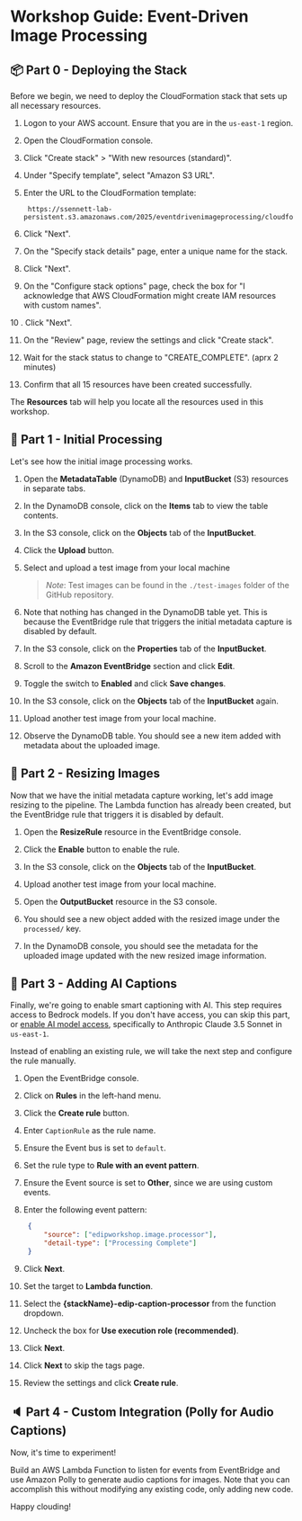 # Workshop Guide: Event-Driven Image Processing

## 📦 Part 0 - Deploying the Stack

Before we begin, we need to deploy the CloudFormation stack that sets up all necessary resources.

1. Logon to your AWS account. Ensure that you are in the `us-east-1` region.

2. Open the CloudFormation console.

3. Click "Create stack" > "With new resources (standard)".

4. Under "Specify template", select "Amazon S3 URL".

5. Enter the URL to the CloudFormation template:
   ```
    https://ssennett-lab-persistent.s3.amazonaws.com/2025/eventdrivenimageprocessing/cloudformation.yaml
   ```

6. Click "Next".

7. On the "Specify stack details" page, enter a unique name for the stack.

8. Click "Next".

9. On the "Configure stack options" page, check the box for "I acknowledge that AWS CloudFormation might create IAM resources with custom names".

10 . Click "Next".

11. On the "Review" page, review the settings and click "Create stack".

12. Wait for the stack status to change to "CREATE_COMPLETE". (aprx 2 minutes)

13. Confirm that all 15 resources have been created successfully.

The **Resources** tab will help you locate all the resources used in this workshop.

## 📝 Part 1 - Initial Processing

Let's see how the initial image processing works. 

1. Open the **MetadataTable** (DynamoDB) and **InputBucket** (S3) resources in separate tabs.

2. In the DynamoDB console, click on the **Items** tab to view the table contents.

3. In the S3 console, click on the **Objects** tab of the **InputBucket**.

4. Click the **Upload** button.

5. Select and upload a test image from your local machine
    > *Note*: Test images can be found in the `./test-images` folder of the GitHub repository.

6. Note that nothing has changed in the DynamoDB table yet. This is because the EventBridge rule that triggers the initial metadata capture is disabled by default.

7. In the S3 console, click on the **Properties** tab of the **InputBucket**.

8. Scroll to the **Amazon EventBridge** section and click **Edit**.

9. Toggle the switch to **Enabled** and click **Save changes**.

10. In the S3 console, click on the **Objects** tab of the **InputBucket** again.

11. Upload another test image from your local machine.

12. Observe the DynamoDB table. You should see a new item added with metadata about the uploaded image.

## 📸 Part 2 - Resizing Images

Now that we have the initial metadata capture working, let's add image resizing to the pipeline. The Lambda function has already been created, but the EventBridge rule that triggers it is disabled by default.

1. Open the **ResizeRule** resource in the EventBridge console.

2. Click the **Enable** button to enable the rule.

3. In the S3 console, click on the **Objects** tab of the **InputBucket**.

4. Upload another test image from your local machine.

4. Open the **OutputBucket** resource in the S3 console.

6. You should see a new object added with the resized image under the `processed/` key.

7. In the DynamoDB console, you should see the metadata for the uploaded image updated with the new resized image information.

## 🤖 Part 3 - Adding AI Captions

Finally, we're going to enable smart captioning with AI. This step requires access to Bedrock models. If you don't have access, you can skip this part, or [enable AI model access](https://docs.aws.amazon.com/bedrock/latest/userguide/model-access-modify.html), specifically to Anthropic Claude 3.5 Sonnet in `us-east-1`.

Instead of enabling an existing rule, we will take the next step and configure the rule manually.

1. Open the EventBridge console.

2. Click on **Rules** in the left-hand menu.

3. Click the **Create rule** button.

4. Enter `CaptionRule` as the rule name.

5. Ensure the Event bus is set to `default`.

6. Set the rule type to **Rule with an event pattern**.

7. Ensure the Event source is set to **Other**, since we are using custom events.

8. Enter the following event pattern:
   ```json
    {
        "source": ["edipworkshop.image.processor"],
        "detail-type": ["Processing Complete"]
    }
   ```

9. Click **Next**.

10. Set the target to **Lambda function**.

11. Select the **{stackName}-edip-caption-processor** from the function dropdown.

12. Uncheck the box for **Use execution role (recommended)**.

13. Click **Next**.

14. Click **Next** to skip the tags page.

15. Review the settings and click **Create rule**.

## 🔈 Part 4 - Custom Integration (Polly for Audio Captions)

Now, it's time to experiment!

Build an AWS Lambda Function to listen for events from EventBridge and use Amazon Polly to generate audio captions for images. Note that you can accomplish this without modifying any existing code, only adding new code.

Happy clouding!
